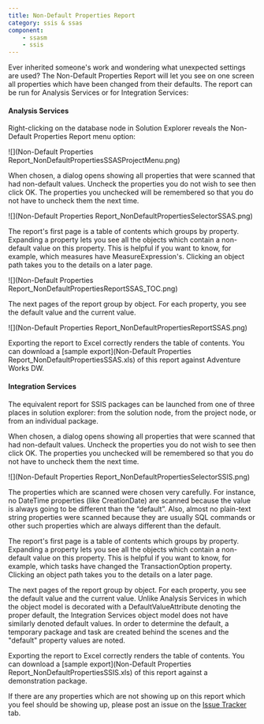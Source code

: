 ```yaml
---
title: Non-Default Properties Report
category: ssis & ssas
component: 
    - ssasm
    - ssis
---
```


Ever inherited someone's work and wondering what unexpected settings are used? The Non-Default Properties Report will let you see on one screen all properties which have been changed from their defaults. The report can be run for Analysis Services or for Integration Services:

#### Analysis Services

Right-clicking on the database node in Solution Explorer reveals the Non-Default Properties Report menu option:

![](Non-Default Properties Report_NonDefaultPropertiesSSASProjectMenu.png)

When chosen, a dialog opens showing all properties that were scanned that had non-default values. Uncheck the properties you do not wish to see then click OK. The properties you unchecked will be remembered so that you do not have to uncheck them the next time.

![](Non-Default Properties Report_NonDefaultPropertiesSelectorSSAS.png)

The report's first page is a table of contents which groups by property. Expanding a property lets you see all the objects which contain a non-default value on this property. This is helpful if you want to know, for example, which measures have MeasureExpression's. Clicking an object path takes you to the details on a later page.

![](Non-Default Properties Report_NonDefaultPropertiesReportSSAS_TOC.png)

The next pages of the report group by object. For each property, you see the default value and the current value.

![](Non-Default Properties Report_NonDefaultPropertiesReportSSAS.png)

Exporting the report to Excel correctly renders the table of contents. You can download a [sample export](Non-Default Properties Report_NonDefaultPropertiesSSAS.xls) of this report against Adventure Works DW.


#### Integration Services

The equivalent report for SSIS packages can be launched from one of three places in solution explorer: from the solution node, from the project node, or from an individual package.

When chosen, a dialog opens showing all properties that were scanned that had non-default values. Uncheck the properties you do not wish to see then click OK. The properties you unchecked will be remembered so that you do not have to uncheck them the next time.

![](Non-Default Properties Report_NonDefaultPropertiesSelectorSSIS.png)

The properties which are scanned were chosen very carefully. For instance, no DateTime properties (like CreationDate) are scanned because the value is always going to be different than the “default”. Also, almost no plain-text string properties were scanned because they are usually SQL commands or other such properties which are always different than the default.

The report's first page is a table of contents which groups by property. Expanding a property lets you see all the objects which contain a non-default value on this property. This is helpful if you want to know, for example, which tasks have changed the TransactionOption property. Clicking an object path takes you to the details on a later page.

The next pages of the report group by object. For each property, you see the default value and the current value. Unlike Analysis Services in which the object model is decorated with a DefaultValueAttribute denoting the proper default, the Integration Services object model does not have similarly denoted default values. In order to determine the default, a temporary package and task are created behind the scenes and the "default" property values are noted.

Exporting the report to Excel correctly renders the table of contents. You can download a [sample export](Non-Default Properties Report_NonDefaultPropertiesSSIS.xls) of this report against a demonstration package.


If there are any properties which are not showing up on this report which you feel should be showing up, please post an issue on the [Issue Tracker](https://github.com/BIDeveloperExtensions/bideveloperextensions/issues) tab.
